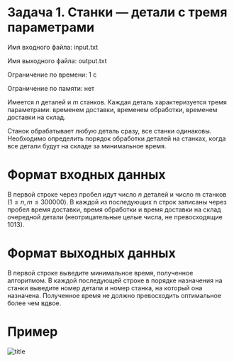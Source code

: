 # Задача 1. Станки — детали с тремя параметрами

Имя входного файла: input.txt

Имя выходного файла: output.txt

Ограничение по времени: 1 с

Ограничение по памяти: нет

Имеется $n$ деталей и $m$ станков. Каждая деталь характеризуется тремя параметрами: временем доставки, временем обработки, временем доставки на склад.

Станок обрабатывает любую деталь сразу, все станки одинаковы. Необходимо определить порядок обработки деталей на станках, когда все детали будут на складе за минимальное время.

# Формат входных данных
В первой строке через пробел идут число $n$ деталей и число m станков $(1 ≤ n, m ≤ 300 000)$. В каждой из последующих n строк записаны через пробел время доставки, время обработки и время доставки на склад очередной детали (неотрицательные целые числа, не превосходящие $1013$).
# Формат выходных данных
В первой строке выведите минимальное время, полученное алгоритмом. В каждой последующей строке в порядке назначения на станки выведите номер детали и номер станка, на который она назначена. Полученное время не должно превосходить оптимальное более чем вдвое.
# Пример

![title](https://drive.google.com/uc?export=view&id=13Kx9l_mgPbEnj1DE73oVSwbFwcsC-lme)